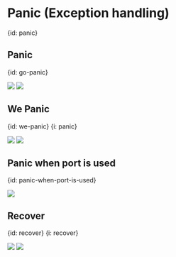 # Panic (Exception handling)
{id: panic}



## Panic
{id: go-panic}

![](examples/go-panic/go_panic.go)
![](examples/go-panic/go_panic.out)


## We Panic
{id: we-panic}
{i: panic}

![](examples/we-panic/we_panic.go)
![](examples/we-panic/we_panic.out)

## Panic when port is used
{id: panic-when-port-is-used} 

![](examples/panic-http/panic_http.go)

## Recover
{id: recover}
{i: recover}

![](examples/recover/recover.go)
![](examples/recover/recover.out)
